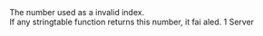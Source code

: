<function name="INVALID_STRING_INDEX" parent="stringtable" type="libraryfield">
	<description>
		The number used as a invalid index.<br>
		If any stringtable function returns this number, it fai aled.
	</description>
	<value>1</value>
	<realm>Server</realm>
</function>